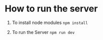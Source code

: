 # How to run the server

1. To install node modules
`npm install`

2. To run the Server
`npm run dev`

